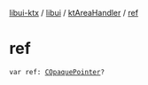 [libui-ktx](../../index.md) / [libui](../index.md) / [ktAreaHandler](index.md) / [ref](./ref.md)

# ref

`var ref: `[`COpaquePointer`](../../kotlinx.cinterop/-c-opaque-pointer.md)`?`